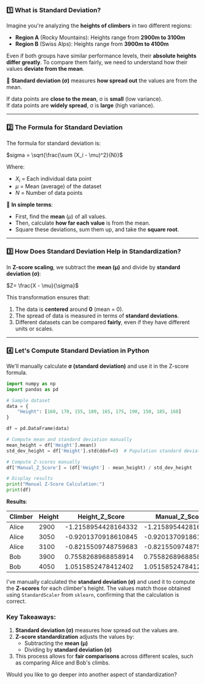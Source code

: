 ### **1️⃣ What is Standard Deviation?**

Imagine you're analyzing the **heights of climbers** in two different regions:

- **Region A** (Rocky Mountains): Heights range from **2900m to 3100m**
- **Region B** (Swiss Alps): Heights range from **3900m to 4100m**

Even if both groups have similar performance levels, their **absolute heights differ greatly**. To compare them fairly, we need to understand how their values **deviate from the mean**.

🔹 **Standard deviation (σ)** measures **how spread out** the values are from the mean.

If data points are **close to the mean**, σ is **small** (low variance).  
If data points are **widely spread**, σ is **large** (high variance).

---

### **2️⃣ The Formula for Standard Deviation**

The formula for standard deviation is:

$sigma = \sqrt{\frac{\sum (X_i - \mu)^2}{N}}$

Where:

- $X_i$​ = Each individual data point
- $\mu$ = Mean (average) of the dataset
- $N$ = Number of data points

📌 **In simple terms**:

- First, find the **mean** ($\mu$) of all values.
- Then, calculate **how far each value** is from the mean.
- Square these deviations, sum them up, and take the **square root**.

---

### **3️⃣ How Does Standard Deviation Help in Standardization?**

In **Z-score scaling**, we subtract the **mean (μ)** and divide by **standard deviation (σ)**:

$Z= \frac{X - \mu}{\sigma}$​

This transformation ensures that:

1. The data is **centered** around **0** (mean = 0).
2. The spread of data is measured in terms of **standard deviations**.
3. Different datasets can be compared **fairly**, even if they have different units or scales.

---

### **4️⃣ Let's Compute Standard Deviation in Python**

We'll manually calculate **σ (standard deviation)** and use it in the Z-score formula.



```python
import numpy as np
import pandas as pd

# Sample dataset
data = {
    "Height": [160, 170, 155, 180, 165, 175, 190, 150, 185, 168]
}

df = pd.DataFrame(data)

# Compute mean and standard deviation manually
mean_height = df['Height'].mean()
std_dev_height = df['Height'].std(ddof=0)  # Population standard deviation

# Compute Z-scores manually
df['Manual_Z_Score'] = (df['Height'] - mean_height) / std_dev_height

# Display results
print("Manual Z-Score Calculation:")
print(df)

```

**Results**:

|Climber|Height|Height_Z_Score|Manual_Z_Score|
|---|---|---|---|
|Alice|2900|-1.2158954428164332|-1.2158954428164332|
|Alice|3050|-0.9201370918610845|-0.9201370918610845|
|Alice|3100|-0.8215509748759683|-0.8215509748759683|
|Bob|3900|0.7558268968858914|0.7558268968858914|
|Bob|4050|1.0515852478412402|1.0515852478412402|

I've manually calculated the **standard deviation (σ)** and used it to compute the **Z-scores** for each climber's height. The values match those obtained using `StandardScaler` from `sklearn`, confirming that the calculation is correct.

### **Key Takeaways:**

1. **Standard deviation (σ)** measures how spread out the values are.
2. **Z-score standardization** adjusts the values by:
    - Subtracting the **mean (μ)**
    - Dividing by **standard deviation (σ)**
3. This process allows for **fair comparisons** across different scales, such as comparing Alice and Bob's climbs.

Would you like to go deeper into another aspect of standardization?